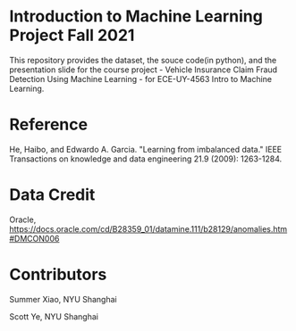 # Introduction to Machine Learning Project Fall 2021
This repository provides the dataset, the souce code(in python), and the presentation slide for the course project - Vehicle Insurance Claim Fraud Detection Using Machine Learning - for ECE-UY-4563 Intro to Machine Learning.
# Reference
He, Haibo, and Edwardo A. Garcia. "Learning from imbalanced data." IEEE Transactions on knowledge and data engineering 21.9 (2009): 1263-1284.
# Data Credit
Oracle, https://docs.oracle.com/cd/B28359_01/datamine.111/b28129/anomalies.htm#DMCON006
# Contributors
Summer Xiao, NYU Shanghai

Scott Ye, NYU Shanghai
